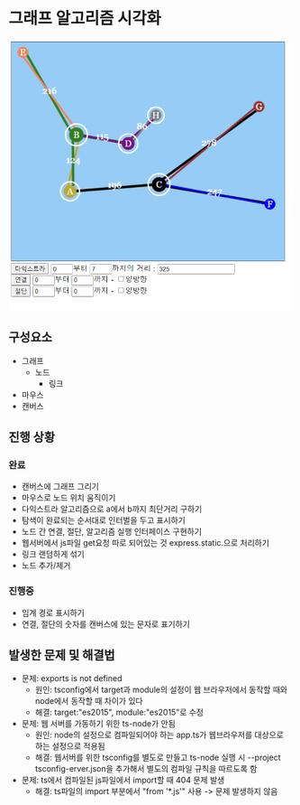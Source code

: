 # 그래프 알고리즘 시각화
![image](./demo.png)

## 구성요소
- 그래프
	- 노드
		- 링크
- 마우스
- 캔버스

## 진행 상황
### 완료
- 캔버스에 그래프 그리기
- 마우스로 노드 위치 움직이기
- 다익스트라 알고리즘으로 a에서 b까지 최단거리 구하기
- 탐색이 완료되는 순서대로 인터벌을 두고 표시하기
- 노드 간 연결, 절단, 알고리즘 실행 인터페이스 구현하기
- 웹서버에서 js파일 get요청 따로 되어있는 것 express.static.으로 처리하기
- 링크 랜덤하게 섞기
- 노드 추가/제거
### 진행중
- 임계 경로 표시하기
- 연결, 절단의 숫자를 캔버스에 있는 문자로 표기하기

## 발생한 문제 및 해결법
- 문제: exports is not defined
	- 원인: tsconfig에서  target과 module의 설정이 웹 브라우저에서 동작할 때와 node에서 동작할 때 차이가 있다
	- 해결: target:"es2015", module:"es2015"로 수정
- 문제: 웹 서버를 가동하기 위한 ts-node가 안됨
	- 원인: node의 설정으로 컴파일되어야 하는 app.ts가 웹브라우저를 대상으로 하는 설정으로 적용됨
	- 해결: 웹서버를 위한 tsconfig를 별도로 만들고 ts-node 실행 시 --project tsconfig-erver.json을 추가해서 별도의 컴파일 규칙을 따르도록 함
- 문제: ts에서 컴파일된 js파일에서 import할 때 404 문제 발생
	- 해결: ts파일의 import 부분에서 "from '*.js'" 사용 -> 문제 발생하지 않음